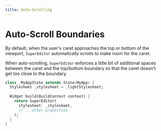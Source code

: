 ```yaml
---
title: Auto-Scrolling
---
```

# Auto-Scroll Boundaries
By default, when the user's caret approaches the top or bottom of the viewport, `SuperEditor`
automatically scrolls to make room for the caret.

When auto-scrolling, `SuperEditor` enforces a little bit of additional spaces between the
caret and the top/bottom boundary so that the caret doesn't get too close to the boundary.

```dart
class _MyAppState extends State<MyApp> {
  Stylesheet _stylesheet = _lightStylesheet;
  
  Widget build(BuildContext context) {
    return SuperEditor(
      stylesheet: _stylesheet,
      // ...other properties
    );
  }
}
```
